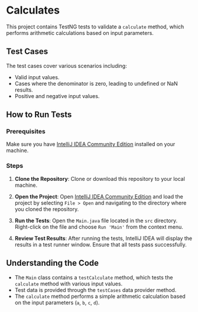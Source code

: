 # Calculates

This project contains TestNG tests to validate a `calculate` method, which performs arithmetic calculations based on input parameters.

## Test Cases

The test cases cover various scenarios including:

- Valid input values.
- Cases where the denominator is zero, leading to undefined or NaN results.
- Positive and negative input values.

## How to Run Tests

### Prerequisites

Make sure you have [IntelliJ IDEA Community Edition](https://www.jetbrains.com/idea/download/) installed on your machine.

### Steps

1. **Clone the Repository**: Clone or download this repository to your local machine.

2. **Open the Project**: Open [IntelliJ IDEA Community Edition](https://www.jetbrains.com/idea/download/) and load the project by selecting `File > Open` and navigating to the directory where you cloned the repository.

3. **Run the Tests**: Open the `Main.java` file located in the `src` directory. Right-click on the file and choose `Run 'Main'` from the context menu.

4. **Review Test Results**: After running the tests, IntelliJ IDEA will display the results in a test runner window. Ensure that all tests pass successfully.

## Understanding the Code

- The `Main` class contains a `testCalculate` method, which tests the `calculate` method with various input values.
- Test data is provided through the `testCases` data provider method.
- The `calculate` method performs a simple arithmetic calculation based on the input parameters (`a`, `b`, `c`, `d`).
